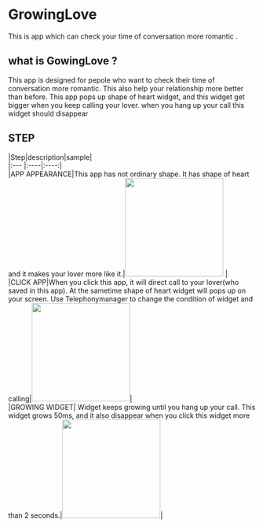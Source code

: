 # GrowingLove 
This is app which can check your time of conversation more romantic .      

## what is GowingLove ?  
This app is designed for pepole who want to check their time of conversation more romantic. This also help your relationship more better than before. This app pops up shape of heart widget, and this widget get bigger when you keep calling your lover. when you hang up your call this widget should disappear        

## STEP      
 |Step|description|sample|  
 |:--- |:----|:----:|      
 |APP APPEARANCE|This app has not ordinary shape. It has shape of heart and it makes your lover more like it.|<img src="http://imageshack.com/a/img923/8584/Qpu5ce.jpg" width=200/> |  
 |CLICK APP|When you click this app, it will direct call to your lover(who saved in this app). At the sametime shape of heart widget will pops up on your screen. Use Telephonymanager to change the condition of widget and calling|<img src="http://imageshack.com/a/img923/7591/E9iArm.jpg" width=200/>|  
 |GROWING WIDGET| Widget keeps growing until you hang up your call. This widget grows 50ms, and it also disappear when you click this widget more than 2 seconds.|<img src="http://imageshack.com/a/img922/9034/0zw22T.jpg" width=200/>|      
